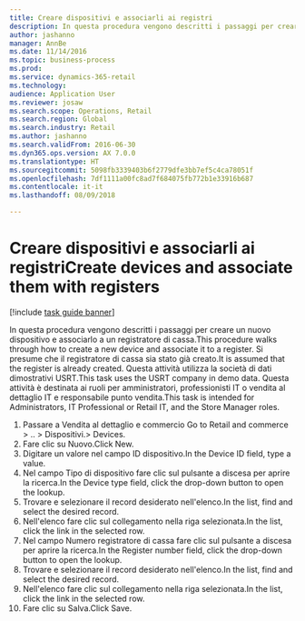 ```yaml
--- 
title: Creare dispositivi e associarli ai registri
description: In questa procedura vengono descritti i passaggi per creare un nuovo dispositivo e associarlo a un registratore di cassa.
author: jashanno
manager: AnnBe
ms.date: 11/14/2016
ms.topic: business-process
ms.prod: 
ms.service: dynamics-365-retail
ms.technology: 
audience: Application User
ms.reviewer: josaw
ms.search.scope: Operations, Retail
ms.search.region: Global
ms.search.industry: Retail
ms.author: jashanno
ms.search.validFrom: 2016-06-30
ms.dyn365.ops.version: AX 7.0.0
ms.translationtype: HT
ms.sourcegitcommit: 5098fb3339403b6f2779dfe3bb7ef5c4ca78051f
ms.openlocfilehash: 7df1111a00fc8ad7f684075fb772b1e33916b687
ms.contentlocale: it-it
ms.lasthandoff: 08/09/2018

---
```

# <a name="create-devices-and-associate-them-with-registers"></a><span data-ttu-id="c9c23-103">Creare dispositivi e associarli ai registri</span><span class="sxs-lookup"><span data-stu-id="c9c23-103">Create devices and associate them with registers</span></span>

[!include [task guide banner](../includes/task-guide-banner.md)]

<span data-ttu-id="c9c23-104">In questa procedura vengono descritti i passaggi per creare un nuovo dispositivo e associarlo a un registratore di cassa.</span><span class="sxs-lookup"><span data-stu-id="c9c23-104">This procedure walks through how to create a new device and associate it to a register.</span></span> <span data-ttu-id="c9c23-105">Si presume che il registratore di cassa sia stato già creato.</span><span class="sxs-lookup"><span data-stu-id="c9c23-105">It is assumed that the register is already created.</span></span>  <span data-ttu-id="c9c23-106">Questa attività utilizza la società di dati dimostrativi USRT.</span><span class="sxs-lookup"><span data-stu-id="c9c23-106">This task uses the USRT company in demo data.</span></span> <span data-ttu-id="c9c23-107">Questa attività è destinata ai ruoli per amministratori, professionisti IT o vendita al dettaglio IT e responsabile punto vendita.</span><span class="sxs-lookup"><span data-stu-id="c9c23-107">This task is intended for Administrators, IT Professional or Retail IT, and the Store Manager roles.</span></span>

1. <span data-ttu-id="c9c23-108">Passare a Vendita al dettaglio e commercio </span><span class="sxs-lookup"><span data-stu-id="c9c23-108">Go to Retail and commerce > ..</span></span> <span data-ttu-id="c9c23-109">> Dispositivi.</span><span class="sxs-lookup"><span data-stu-id="c9c23-109">> Devices.</span></span>
2. <span data-ttu-id="c9c23-110">Fare clic su Nuovo.</span><span class="sxs-lookup"><span data-stu-id="c9c23-110">Click New.</span></span>
3. <span data-ttu-id="c9c23-111">Digitare un valore nel campo ID dispositivo.</span><span class="sxs-lookup"><span data-stu-id="c9c23-111">In the Device ID field, type a value.</span></span>
4. <span data-ttu-id="c9c23-112">Nel campo Tipo di dispositivo fare clic sul pulsante a discesa per aprire la ricerca.</span><span class="sxs-lookup"><span data-stu-id="c9c23-112">In the Device type field, click the drop-down button to open the lookup.</span></span>
5. <span data-ttu-id="c9c23-113">Trovare e selezionare il record desiderato nell'elenco.</span><span class="sxs-lookup"><span data-stu-id="c9c23-113">In the list, find and select the desired record.</span></span>
6. <span data-ttu-id="c9c23-114">Nell'elenco fare clic sul collegamento nella riga selezionata.</span><span class="sxs-lookup"><span data-stu-id="c9c23-114">In the list, click the link in the selected row.</span></span>
7. <span data-ttu-id="c9c23-115">Nel campo Numero registratore di cassa fare clic sul pulsante a discesa per aprire la ricerca.</span><span class="sxs-lookup"><span data-stu-id="c9c23-115">In the Register number field, click the drop-down button to open the lookup.</span></span>
8. <span data-ttu-id="c9c23-116">Trovare e selezionare il record desiderato nell'elenco.</span><span class="sxs-lookup"><span data-stu-id="c9c23-116">In the list, find and select the desired record.</span></span>
9. <span data-ttu-id="c9c23-117">Nell'elenco fare clic sul collegamento nella riga selezionata.</span><span class="sxs-lookup"><span data-stu-id="c9c23-117">In the list, click the link in the selected row.</span></span>
10. <span data-ttu-id="c9c23-118">Fare clic su Salva.</span><span class="sxs-lookup"><span data-stu-id="c9c23-118">Click Save.</span></span>


